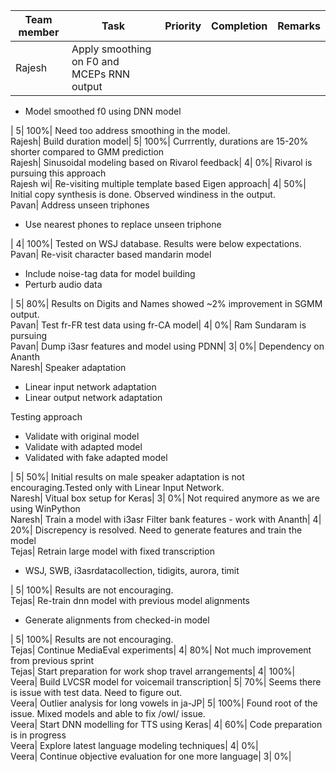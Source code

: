 Team member| Task| Priority| Completion| Remarks  
---|---|---|---|---  
Rajesh| Apply smoothing on F0 and MCEPs RNN output

  * Model smoothed f0 using DNN model

| 5| 100%| Need too address smoothing in the model.  
Rajesh| Build duration model| 5| 100%| Currrently, durations are 15-20% shorter compared to GMM prediction  
Rajesh| Sinusoidal modeling based on Rivarol feedback| 4| 0%| Rivarol is pursuing this approach  
Rajesh wi| Re-visiting multiple template based Eigen approach| 4| 50%| Initial copy synthesis is done. Observed windiness in the output.  
Pavan| Address unseen triphones

  * Use nearest phones to replace unseen triphone

| 4| 100%| Tested on WSJ database. Results were below expectations.  
Pavan| Re-visit character based mandarin model

  * Include noise-tag data for model building
  * Perturb audio data

| 5| 80%| Results on Digits and Names showed ~2% improvement in SGMM output.  
Pavan| Test fr-FR test data using fr-CA model| 4| 0%| Ram Sundaram is pursuing  
Pavan| Dump i3asr features and model using PDNN| 3| 0%| Dependency on Ananth  
Naresh| Speaker adaptation

  * Linear input network adaptation
  * Linear output network adaptation

Testing approach

  * Validate with original model
  * Validate with adapted model
  * Validated with fake adapted model

| 5| 50%| Initial results on male speaker adaptation is not encouraging.Tested only with Linear Input Network.  
Naresh| Vitual box setup for Keras| 3| 0%| Not required anymore as we are using WinPython  
Naresh| Train a model with i3asr Filter bank features - work with Ananth| 4| 20%| Discrepency is resolved. Need to generate features and train the model  
Tejas| Retrain large model with fixed transcription

  * WSJ, SWB, i3asrdatacollection, tidigits, aurora, timit

| 5| 100%| Results are not encouraging.  
Tejas| Re-train dnn model with previous model alignments

  * Generate alignments from checked-in model

| 5| 100%| Results are not encouraging.  
Tejas| Continue MediaEval experiments| 4| 80%| Not much improvement from previous sprint  
Tejas| Start preparation for work shop travel arrangements| 4| 100%|    
Veera| Build LVCSR model for voicemail transcription| 5| 70%| Seems there is issue with test data. Need to figure out.  
Veera| Outlier analysis for long vowels in ja-JP| 5| 100%| Found root of the issue. Mixed models and able to fix /owl/ issue.  
Veera| Start DNN modelling for TTS using Keras| 4| 60%| Code preparation is in progress  
Veera| Explore latest language modeling techniques| 4| 0%|    
Veera| Continue objective evaluation for one more language| 3| 0%|  
